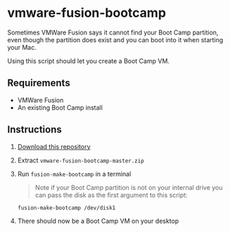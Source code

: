 # vmware-fusion-bootcamp

Sometimes VMWare Fusion says it cannot find your Boot Camp partition, even though the partition does exist and you can boot into it when starting your Mac.

Using this script should let you create a Boot Camp VM.

## Requirements

- VMWare Fusion
- An existing Boot Camp install

## Instructions

1. [Download this repository](https://github.com/mikew/vmware-fusion-bootcamp/archive/master.zip)
2. Extract `vmware-fusion-bootcamp-master.zip`
3. Run `fusion-make-bootcamp` in a terminal

    > Note if your Boot Camp partition is not on your internal drive you can pass the disk as the first argument to this script:

    ```bash
    fusion-make-bootcamp /dev/disk1
    ```

4. There should now be a Boot Camp VM on your desktop
